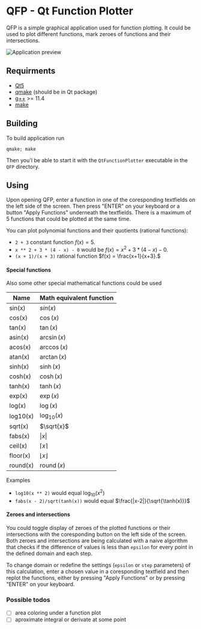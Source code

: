 # QFP - Qt Function Plotter

QFP is a simple graphical application used for function plotting. It could be used to plot different functions, mark zeroes of functions and their intersections. 

![Application preview](https://github.com/yakimk/QFP/tree/main/img/preview.png?raw=true)

## Requirments
- [Qt5](https://github.com/qt/qt5)
- [qmake](https://doc.qt.io/qt-6/qmake-manual) (should be in Qt package)
- [g++](https://gcc.gnu.org/releases.html)  >= 11.4
- [make](https://www.gnu.org/software/make/)

## Building
To build application run 
```
qmake; make
```

Then you'l be able to start it with the `QtFunctionPlotter` executable in the `QFP` directory.


## Using
Upon opening QFP, enter a function in one of the coresponding textfields on the left side of the screen. Then press "ENTER" on your keyboard or a button "Apply Functions" underneath the textfields. There is a maximum of 5 functions that could be plotted at the same time.

You can plot polynomial functions and their quotients (rational functions):
- `2 + 3` constant function $f(x) = 5$.
-  `x ** 2 + 3 * (4 - x) - 0` would be $f(x) = x^2 + 3 * (4-x) - 0.$
- `(x + 1)/(x + 3)` rational function $f(x) = \frac{x+1}{x+3}.$

#### Special functions
Also some other special mathematical functions could be used

| Name | Math equivalent function |
|---------------|--------------|
| sin(x)        | $sin(x)$  |
| cos(x)        | $\cos(x)$  |
| tan(x)        | $\tan(x)$  |
| asin(x)       | $\arcsin(x)$ |
| acos(x)       | $\arccos(x)$ |
| atan(x)       | $\arctan(x)$ |
| sinh(x)       | $\sinh(x)$ |
| cosh(x)       | $\cosh(x)$ |
| tanh(x)       | $\tanh(x)$ |
| exp(x)        | $\exp(x)$  |
| log(x)        | $\log(x)$  |
| log10(x)      | $\log_{10}(x)$ |
| sqrt(x)       | $\sqrt{x}$ |
| fabs(x)       | $\|x\|$      |
| ceil(x)       | $\lceil x \rceil$ |
| floor(x)      | $\lfloor x \rfloor$ |
| round(x)      | $\operatorname{round}(x)$ |


Examples
- `log10(x ** 2)` would equal $\log_{10}(x^2)$
- `fabs(x - 2)/sqrt(tanh(x))` would equal $\frac{|x-2|}{\sqrt{\tanh(x)}}$

#### Zeroes and intersections
You could toggle display of zeroes of the plotted functions or their intersections with the coresponding button on the left side of the screen.
Both zeroes and intersections are being calculated with a naive algorithm that checks if the difference of values is less than `epsilon` for every point in the defined domain and each step.

To change domain or redefine the settings (`epsilon` or `step` parameters) of this calculation, enter a chosen value in a coresponding textfield and then replot the functions, either by pressing "Apply Functions" or by pressing "ENTER" on your keyboard. 

### Possible todos
- [ ] area coloring under a function plot
- [ ] aproximate integral or derivate at some point

